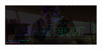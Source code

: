 <img
  src="https://github.com/vinith0r/List-Expriment/blob/main/banner.png"
  alt="Alt text"
  title="Optional title"
  style="display: inline-block; margin: 0 auto; max-width: 300px">
